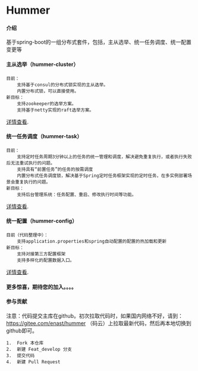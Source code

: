 # Hummer

#### 介绍
基于spring-boot的一组分布式套件，包括，主从选举、统一任务调度、统一配置变更等

#### 主从选举（hummer-cluster）
    目前：
        支持基于consul的分布式锁实现的主从选举。
        内置分布式锁，可以直接使用。
    新目标：
        支持zookeeper的选举方案。
        支持基于netty实现的raft选举方案。
[详情查看](./hummer-cluster/cluster-consul/readme.md). 
#### 统一任务调度（hummer-task）
    目前：
        支持定时任务周期3分钟以上的任务的统一管理和调度，解决避免重复执行，或者执行失败后无法重试执行的问题。
        支持具有“前置任务”的任务的按需调度
        内置分布式任务调度锁，解决基于Spring定时任务框架实现的定时任务，在多实例部署场景会重复执行的问题。
    新目标：
        支持后台管理系统：任务配置、重启、修改执行时间等功能。
[详情查看](./hummer-task/readme.md). 
#### 统一配置（hummer-config）
    目前（代码整理中）：
        支持application.properties和spring自动配置的配置的热加载和更新
    新目标：
        支持对接第三方配置框架
        支持多样化的配置数据入口。
[详情查看](./hummer-config/readme.md). 

#### 更多惊喜，期待您的加入。。。。

#### 参与贡献

注意：代码提交主库在github。初次拉取代码时，如果国内网络不好，请到：https://gitee.com/enast/hummer （码云）上拉取最新代码，然后再本地切换到github即可。

```
1.  Fork 本仓库
2.  新建 Feat_develop 分支
3.  提交代码
4.  新建 Pull Request
```
